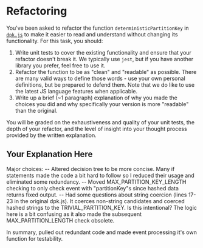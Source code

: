# Refactoring

You've been asked to refactor the function `deterministicPartitionKey` in [`dpk.js`](dpk.js) to make it easier to read and understand without changing its functionality. For this task, you should:

1. Write unit tests to cover the existing functionality and ensure that your refactor doesn't break it. We typically use `jest`, but if you have another library you prefer, feel free to use it.
2. Refactor the function to be as "clean" and "readable" as possible. There are many valid ways to define those words - use your own personal definitions, but be prepared to defend them. Note that we do like to use the latest JS language features when applicable.
3. Write up a brief (~1 paragraph) explanation of why you made the choices you did and why specifically your version is more "readable" than the original.

You will be graded on the exhaustiveness and quality of your unit tests, the depth of your refactor, and the level of insight into your thought process provided by the written explanation.

## Your Explanation Here
Major choices:
-- Altered decision tree to be more concise. Many if statements made the code a bit hard to follow so I reduced their usage and eliminated some redundancy.
-- Moved MAX_PARTITION_KEY_LENGTH checking to only check event with "partitionKey"s since hashed data returns fixed output.
-- Had some questions about string coercion (lines 17-23 in the original dpk.js). It coerces non-string candidates and coerced hashed strings to the TRIVIAL_PARTITION_KEY. Is this intentional? The logic here is a bit confusing as it also made the subsequent MAX_PARTITION_LENGTH check obsolete.

In summary, pulled out redundant code and made event processing it's own function for testability.